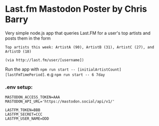 # Last.fm Mastodon Poster by Chris Barry

Very simple node.js app that queries Last.FM for a user's top artists and posts them in the form

```
Top artists this week: ArtistA (90), ArtistB (31), ArtistC (27), and ArtistD (18)

(via http://last.fm/user/[username])
```

Run the app with `npm run start -- [initialArtistCount] [lastFmTimePeriod]`.
e.g `npm run start -- 6 7day`

### .env setup:

```
MASTODON_ACCESS_TOKEN=AAA
MASTODON_API_URL='https://mastodon.social/api/v1/'

LASTFM_TOKEN=BBB
LASTFM_SECRET=CCC
LASTFM_USER_NAME=DDD
```
